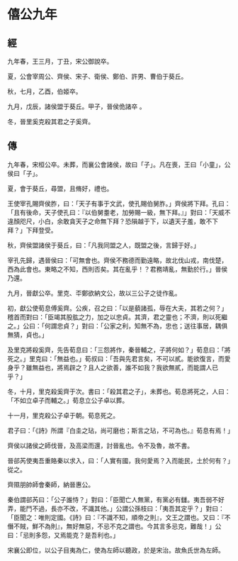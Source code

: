 # 僖公九年
## 經

九年春，王三月，丁丑，宋公御說卒。

夏，公會宰周公、齊侯、宋子、衛侯、鄭伯、許男、曹伯于葵丘。

秋，七月，乙酉，伯姬卒。

九月，戊辰，諸侯盟于葵丘。甲子，晉侯佹諸卒 。

冬，晉里奚克殺其君之子奚齊。

## 傳

九年春，宋桓公卒。未葬，而襄公會諸侯，故曰「子」。凡在喪，王曰「小童」，公侯曰「子」。

夏，會于葵丘，尋盟，且脩好，禮也。

王使宰孔賜齊侯胙，曰：「天子有事于文武，使孔賜伯舅胙。」齊侯將下拜。孔曰：「且有後命，天子使孔曰：『以伯舅耋老，加勞賜一級，無下拜。』」對曰：「天威不違顏咫尺，小白，余敢貪天子之命無下拜？恐隕越于下，以遺天子羞，敢不下拜？」下拜登受。

秋，齊侯盟諸侯于葵丘，曰：「凡我同盟之人，既盟之後，言歸于好。」

宰孔先歸，遇晉侯曰：「可無會也。齊侯不務德而勤遠略，故北伐山戎，南伐楚，西為此會也。東略之不知，西則否矣。其在亂乎！？君務靖亂，無勤於行。」晉侯乃還。

九月，晉獻公卒。里克、㔻鄭欲納文公，故以三公子之徒作亂。

初，獻公使荀息傅奚齊。公疾，召之曰：「以是藐諸孤，辱在大夫，其若之何？」稽首而對曰：「臣竭其股肱之力，加之以忠貞。其濟，君之靈也；不濟，則以死繼之。」公曰：「何謂忠貞？」對曰：「公家之利，知無不為，忠也；送往事居，耦俱無猜，貞也。」

及里克將殺奚齊，先告荀息曰：「三怨將作，秦晉輔之，子將何如？」荀息曰：「將死之。」里克曰：「無益也。」荀叔曰：「吾與先君言矣，不可以貳。能欲復言，而愛身乎？雖無益也，將焉辟之？且人之欲善，誰不如我？我欲無貳，而能謂人已乎？」

冬，十月，里克殺奚齊于次。書曰：「殺其君之子」，未葬也。荀息將死之，人曰：「不如立卓子而輔之。」荀息立公子卓以葬。

十一月，里克殺公子卓于朝。荀息死之。

君子曰：「《詩》所謂『白圭之玷，尚可磨也；斯言之玷，不可為也。』荀息有焉！」

齊侯以諸侯之師伐晉，及高梁而還，討晉亂也。令不及魯，故不書。

晉郤芮使夷吾重賂秦以求入，曰：「人實有國，我何愛焉？入而能民，土於何有？」從之。

齊隰朋帥師會秦師，納晉惠公。

秦伯謂郤芮曰：「公子誰恃？」對曰：「臣聞亡人無黨，有黨必有讎。夷吾弱不好弄，能鬥不過，長亦不改，不識其他。」公謂公孫枝曰：「夷吾其定乎？」對曰：「臣聞之：唯則定國。《詩》曰：『不識不知，順帝之則』，文王之謂也。又曰：『不僭不賊，鮮不為則』，無好無惡，不忌不克之謂也。今其言多忌克，難哉！」公曰：「忌則多怨，又焉能克？是吾利也。」

宋襄公即位，以公子目夷為仁，使為左師以聽政，於是宋治。故魚氏世為左師。

